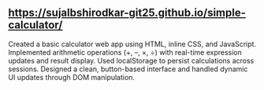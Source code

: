 ## https://sujalbshirodkar-git25.github.io/simple-calculator/
Created a basic calculator web app using HTML, inline CSS, and JavaScript. Implemented arithmetic operations (+, –, ×, ÷) with real-time expression updates and result display. Used localStorage to persist calculations across sessions. Designed a clean, button-based interface and handled dynamic UI updates through DOM manipulation.
